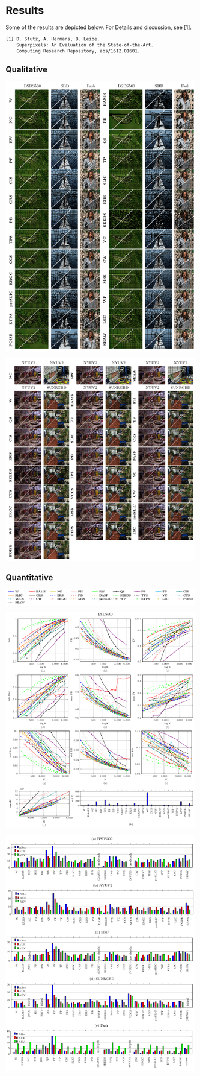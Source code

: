 # Results

Some of the results are depicted below. For Details and discussion, see [1].

    [1] D. Stutz, A. Hermans, B. Leibe.
        Superpixels: An Evaluation of the State-of-the-Art.
        Computing Research Repository, abs/1612.01601.

## Qualitative

![Qualitative results on the BSDS500, BSD and Fash datasets.](QUALITATIVE.png?raw=true "Qualitative results on the BSDS500, BSD and Fash datasets.")

![Qualitative results on the NYUV2 and SUNRGBD dataset.](QUALITATIVE_2.png?raw=true "Qualitative results on the NYUV2 and SUNRGBD dataset.")

## Quantitative

![Legend.](QUANTITATIVE_LEGEND.png?raw=true "Legend.")

![Quantitative Results on the BSDS500.](QUANTITATIVE_BSDS500.png?raw=true "Quantitative Results on the BSDS500.")

![Average Boundary Recall, Undersegmentation Error and Explained Variation on all datasets.](QUANTITATIVE.png?raw=true "Average Boundary Recall, Undersegmentation Error and Explained Variation on all datasets.")